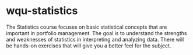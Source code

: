 # wqu-statistics

The Statistics course focuses on basic statistical concepts that are important in portfolio management. The goal is to understand the strengths and weaknesses of statistics in interpreting and analyzing data. There will be hands-on exercises that will give you a better feel for the subject.
